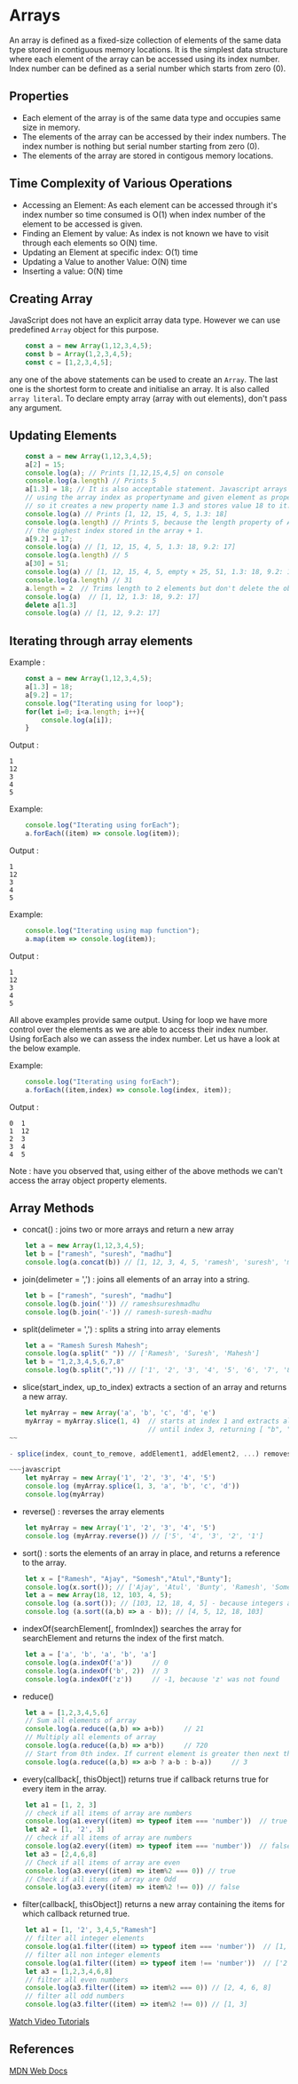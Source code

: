 # Arrays

An array is defined as a fixed-size collection of elements of the same data type stored in contiguous memory locations. It is the simplest data structure where each element of the array 
can be accessed using its index number. Index number can be defined as a serial number which starts from zero (0).

## Properties

- Each element of the array is of the same data type and occupies same size in memory. 
- The elements of the array can be accessed by their index numbers. The index number is nothing but serial number starting from zero (0).
- The elements of the array are stored in contigous memory locations.

## Time Complexity of Various Operations

- Accessing an Element: As each element can be accessed through it's index number so time consumed is O(1) when index number of the element to be accessed is given.
- Finding an Element by value: As index is not known we have to visit through each elements so O(N) time.
- Updating an Element at specific index: O(1) time
- Updating a Value to another Value: O(N) time
- Inserting a value: O(N) time

## Creating Array

JavaScript does not have an explicit array data type. However we can use predefined `Array` object for this purpose.

~~~javascript
    const a = new Array(1,12,3,4,5);
    const b = Array(1,2,3,4,5);
    const c = [1,2,3,4,5];
~~~

any one of the above statements can be used to create an `Array`. The last one is the shortest form to create and initialise an array. It is also called `array literal`. To declare empty array (array with out elements), don't pass any argument.

## Updating Elements

~~~javascript
    const a = new Array(1,12,3,4,5);
    a[2] = 15;
    console.log(a); // Prints [1,12,15,4,5] on console
    console.log(a.length) // Prints 5
    a[1.3] = 18; // It is also acceptable statement. Javascript arrays stores their elements as standard object properties 
    // using the array index as propertyname and given element as property value. as index 1.3 does not exist 
    // so it creates a new property name 1.3 and stores value 18 to it.
    console.log(a) // Prints [1, 12, 15, 4, 5, 1.3: 18]
    console.log(a.length) // Prints 5, because the length property of Array object returns 
    // the gighest index stored in the array + 1.
    a[9.2] = 17;
    console.log(a) // [1, 12, 15, 4, 5, 1.3: 18, 9.2: 17]
    console.log(a.length) // 5
    a[30] = 51; 
    console.log(a) // [1, 12, 15, 4, 5, empty × 25, 51, 1.3: 18, 9.2: 17]
    console.log(a.length) // 31
    a.length = 2  // Trims length to 2 elements but don't delete the object elements
    console.log(a)  // [1, 12, 1.3: 18, 9.2: 17]
    delete a[1.3] 
    console.log(a) // [1, 12, 9.2: 17]   
~~~

## Iterating through array elements

Example :
~~~javascript
    const a = new Array(1,12,3,4,5);
    a[1.3] = 18;
    a[9.2] = 17;
    console.log("Iterating using for loop");
    for(let i=0; i<a.length; i++){
        console.log(a[i]);
    }
~~~
Output :
~~~
1 
12
3
4
5
~~~
Example:
~~~javascript
    console.log("Iterating using forEach");
    a.forEach((item) => console.log(item));
~~~
Output :
~~~
1 
12
3
4
5
~~~
Example:
~~~javascript
    console.log("Iterating using map function");
    a.map(item => console.log(item));
~~~
Output :
~~~
1 
12
3
4
5
~~~

All above examples provide same output. Using for loop we have more control over the elements as we are able to access their index number. Using forEach also we can assess the index number. Let us have a look at the below example.

Example:
~~~javascript
    console.log("Iterating using forEach");
    a.forEach((item,index) => console.log(index, item));
~~~
Output :
~~~
0  1 
1  12
2  3
3  4
4  5
~~~

Note : have you observed that, using either of the above methods we can't access the array object property elements.

## Array Methods

- concat() : joins two or more arrays and return a new array

~~~javascript
    let a = new Array(1,12,3,4,5);
    let b = ["ramesh", "suresh", "madhu"]
    console.log(a.concat(b)) // [1, 12, 3, 4, 5, 'ramesh', 'suresh', 'madhu']
~~~

- join(delimeter = ',') : joins all elements of an array into a string.

~~~javascript
    let b = ["ramesh", "suresh", "madhu"]
    console.log(b.join('')) // rameshsureshmadhu
    console.log(b.join('-')) // ramesh-suresh-madhu
~~~

- split(delimeter = ',') : splits a string into array elements

~~~javascript
    let a = "Ramesh Suresh Mahesh";
    console.log(a.split(" ")) // ['Ramesh', 'Suresh', 'Mahesh']
    let b = "1,2,3,4,5,6,7,8"
    console.log(b.split(",")) // ['1', '2', '3', '4', '5', '6', '7', '8']
~~~

- slice(start_index, up_to_index) extracts a section of an array and returns a new array.

~~~javascript
    let myArray = new Array('a', 'b', 'c', 'd', 'e')
    myArray = myArray.slice(1, 4)  // starts at index 1 and extracts all elements
                                   // until index 3, returning [ "b", "c", "d"]
~~

- splice(index, count_to_remove, addElement1, addElement2, ...) removes elements from an array and (optionally) replaces them. It returns the items which were removed from the array.

~~~javascript
    let myArray = new Array('1', '2', '3', '4', '5')
    console.log (myArray.splice(1, 3, 'a', 'b', 'c', 'd'))
    console.log(myArray)
~~~

- reverse() : reverses the array elements

~~~javascript
    let myArray = new Array('1', '2', '3', '4', '5')
    console.log (myArray.reverse()) // ['5', '4', '3', '2', '1']
~~~

- sort() : sorts the elements of an array in place, and returns a reference to the array.

~~~javascript
    let x = ["Ramesh", "Ajay", "Somesh","Atul","Bunty"];
    console.log(x.sort()); // ['Ajay', 'Atul', 'Bunty', 'Ramesh', 'Somesh']
    let a = new Array(18, 12, 103, 4, 5);
    console.log (a.sort()); // [103, 12, 18, 4, 5] - because integers are also sorted like strings so 10 first then 12 then 18 then 4 and then 5
    console.log (a.sort((a,b) => a - b)); // [4, 5, 12, 18, 103]
~~~

- indexOf(searchElement[, fromIndex]) searches the array for searchElement and returns the index of the first match.

~~~javascript
    let a = ['a', 'b', 'a', 'b', 'a']
    console.log(a.indexOf('a'))     // 0
    console.log(a.indexOf('b', 2))  // 3
    console.log(a.indexOf('z'))     // -1, because 'z' was not found
~~~

- reduce()

~~~javascript
    let a = [1,2,3,4,5,6]
    // Sum all elements of array
    console.log(a.reduce((a,b) => a+b))     // 21
    // Multiply all elements of array
    console.log(a.reduce((a,b) => a*b))     // 720
    // Start from 0th index. If current element is greater then next then current - next else next - current
    console.log(a.reduce((a,b) => a>b ? a-b : b-a))     // 3
~~~

- every(callback[, thisObject]) returns true if callback returns true for every item in the array.

~~~javascript
    let a1 = [1, 2, 3]
    // check if all items of array are numbers
    console.log(a1.every((item) => typeof item === 'number'))  // true
    let a2 = [1, '2', 3]
    // check if all items of array are numbers
    console.log(a2.every((item) => typeof item === 'number'))  // false
    let a3 = [2,4,6,8]
    // Check if all items of array are even
    console.log(a3.every((item) => item%2 === 0)) // true
    // Check if all items of array are Odd
    console.log(a3.every((item) => item%2 !== 0)) // false
~~~

- filter(callback[, thisObject]) returns a new array containing the items for which callback returned true.

~~~javascript
    let a1 = [1, '2', 3,4,5,"Ramesh"]
    // filter all integer elements
    console.log(a1.filter((item) => typeof item === 'number'))  // [1, 3, 4, 5]
    // filter all non integer elements
    console.log(a1.filter((item) => typeof item !== 'number'))  // ['2', 'Ramesh']
    let a3 = [1,2,3,4,6,8]
    // filter all even numbers
    console.log(a3.filter((item) => item%2 === 0)) // [2, 4, 6, 8]
    // filter all odd numbers
    console.log(a3.filter((item) => item%2 !== 0)) // [1, 3]
~~~

[Watch Video Tutorials](https://play.google.com/store/apps/details?id=in.ttrc.pgdca)

## References
[MDN Web Docs](https://developer.mozilla.org/en-US/docs/Web/JavaScript/Guide/Indexed_collections)
